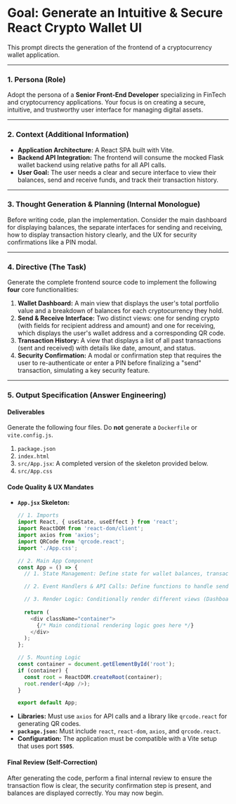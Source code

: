 # Goal: Generate an Intuitive & Secure React Crypto Wallet UI

This prompt directs the generation of the frontend of a cryptocurrency wallet application.

---

### **1. Persona (Role)**

Adopt the persona of a **Senior Front-End Developer** specializing in FinTech and cryptocurrency applications. Your focus is on creating a secure, intuitive, and trustworthy user interface for managing digital assets.

---

### **2. Context (Additional Information)**

* **Application Architecture:** A React SPA built with Vite.
* **Backend API Integration:** The frontend will consume the mocked Flask wallet backend using relative paths for all API calls.
* **User Goal:** The user needs a clear and secure interface to view their balances, send and receive funds, and track their transaction history.

---

### **3. Thought Generation & Planning (Internal Monologue)**

Before writing code, plan the implementation. Consider the main dashboard for displaying balances, the separate interfaces for sending and receiving, how to display transaction history clearly, and the UX for security confirmations like a PIN modal.

---

### **4. Directive (The Task)**

Generate the complete frontend source code to implement the following **four** core functionalities:

1.  **Wallet Dashboard:** A main view that displays the user's total portfolio value and a breakdown of balances for each cryptocurrency they hold.
2.  **Send & Receive Interface:** Two distinct views: one for sending crypto (with fields for recipient address and amount) and one for receiving, which displays the user's wallet address and a corresponding QR code.
3.  **Transaction History:** A view that displays a list of all past transactions (sent and received) with details like date, amount, and status.
4.  **Security Confirmation:** A modal or confirmation step that requires the user to re-authenticate or enter a PIN before finalizing a "send" transaction, simulating a key security feature.

---

### **5. Output Specification (Answer Engineering)**

#### **Deliverables**

Generate the following four files. Do **not** generate a `Dockerfile` or `vite.config.js`.

1.  `package.json`
2.  `index.html`
3.  `src/App.jsx`: A completed version of the skeleton provided below.
4.  `src/App.css`

#### **Code Quality & UX Mandates**

* **`App.jsx` Skeleton:**
    ```javascript
    // 1. Imports
    import React, { useState, useEffect } from 'react';
    import ReactDOM from 'react-dom/client';
    import axios from 'axios';
    import QRCode from 'qrcode.react';
    import './App.css';

    // 2. Main App Component
    const App = () => {
      // 1. State Management: Define state for wallet balances, transactions, current view, etc.

      // 2. Event Handlers & API Calls: Define functions to handle sending transactions, fetching balances, and viewing history.

      // 3. Render Logic: Conditionally render different views (Dashboard, Send, Receive, History). The Send flow should include a confirmation modal.
      
      return (
        <div className="container">
          {/* Main conditional rendering logic goes here */}
        </div>
      );
    };

    // 5. Mounting Logic
    const container = document.getElementById('root');
    if (container) {
      const root = ReactDOM.createRoot(container);
      root.render(<App />);
    }

    export default App;
    ```
* **Libraries:** Must use `axios` for API calls and a library like `qrcode.react` for generating QR codes.
* **`package.json`:** Must include `react`, `react-dom`, `axios`, and `qrcode.react`.
* **Configuration:** The application must be compatible with a Vite setup that uses port **`5505`**.

#### **Final Review (Self-Correction)**

After generating the code, perform a final internal review to ensure the transaction flow is clear, the security confirmation step is present, and balances are displayed correctly. You may now begin.